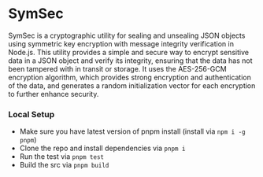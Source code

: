 # SymSec

SymSec is a cryptographic utility for sealing and unsealing JSON objects using symmetric key encryption with message integrity verification in Node.js. This utility provides a simple and secure way to encrypt sensitive data in a JSON object and verify its integrity, ensuring that the data has not been tampered with in transit or storage. It uses the AES-256-GCM encryption algorithm, which provides strong encryption and authentication of the data, and generates a random initialization vector for each encryption to further enhance security.


### Local Setup

- Make sure you have latest version of pnpm install (install via `npm i -g pnpm`)
- Clone the repo and install dependencies via `pnpm i`
- Run the test via `pnpm test`
- Build the src via `pnpm build`